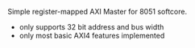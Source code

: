 Simple register-mapped AXI Master for 8051 softcore.

- only supports 32 bit address and bus width
- only most basic AXI4 features implemented
